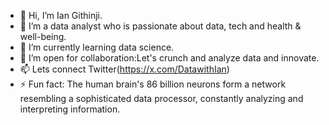 - 👋 Hi, I’m Ian Githinji.
- 👀 I’m a data analyst who is passionate about data, tech and health & well-being.
- 🌱 I’m currently learning data science.
- 💞️ I’m open for collaboration:Let's crunch and analyze data and innovate.
- 📫 Lets connect Twitter(https://x.com/DatawithIan) 
- ⚡ Fun fact: The human brain's 86 billion neurons form a network resembling a sophisticated data processor, constantly analyzing and interpreting information.

<!---
data-with-ian/data-with-ian is a ✨ special ✨ repository because its `README.md` (this file) appears on your GitHub profile.
You can click the Preview link to take a look at your changes.
--->
